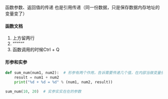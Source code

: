 函数参数、返回值的传递 也是引用传递（同一份数据，只是保存数据内存地址的变量变了）

#### 函数文档

1. 上方留两行
2. “”“”“”
3. 函数调用的时候Ctrl + Q

#### 形参和实参

```python
def sum_num(num1, num2):  # 形参有两个作用，告诉需要传递几个值，在内部当做变量使用
    result = num1 + num2
    print("%d + %d = %d" % (num1, num2, result))
    
sum_num(10, 20)  # 实参实实在在的参数
```

